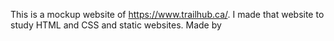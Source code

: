 This is a mockup website of https://www.trailhub.ca/.
I made that website to study HTML and CSS and static websites.
    Made by <Henrique Nassif Braga>


